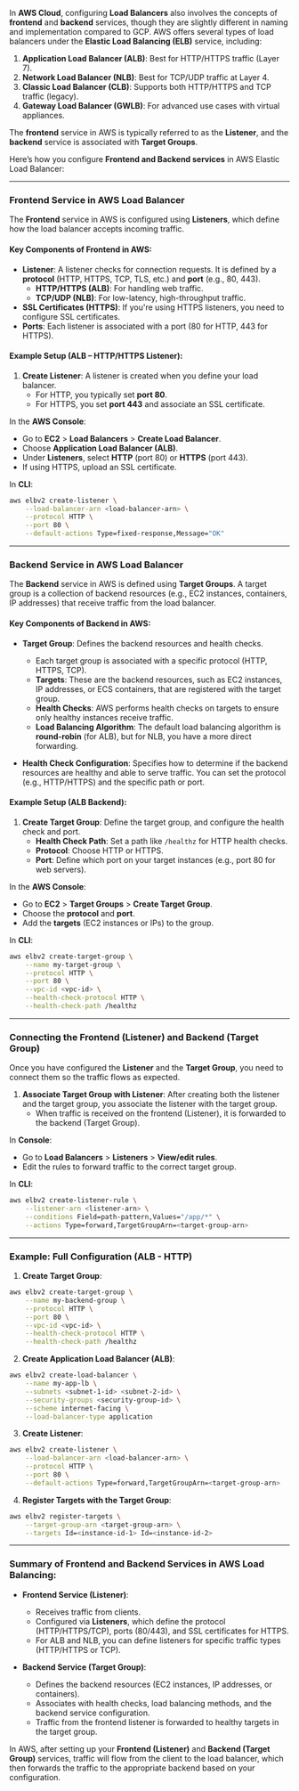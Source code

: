 In **AWS Cloud**, configuring **Load Balancers** also involves the concepts of **frontend** and **backend** services, though they are slightly different in naming and implementation compared to GCP. AWS offers several types of load balancers under the **Elastic Load Balancing (ELB)** service, including:

1. **Application Load Balancer (ALB)**: Best for HTTP/HTTPS traffic (Layer 7).
2. **Network Load Balancer (NLB)**: Best for TCP/UDP traffic at Layer 4.
3. **Classic Load Balancer (CLB)**: Supports both HTTP/HTTPS and TCP traffic (legacy).
4. **Gateway Load Balancer (GWLB)**: For advanced use cases with virtual appliances.

The **frontend** service in AWS is typically referred to as the **Listener**, and the **backend** service is associated with **Target Groups**.

Here’s how you configure **Frontend and Backend services** in AWS Elastic Load Balancer:

---

### **Frontend Service in AWS Load Balancer**
The **Frontend** service in AWS is configured using **Listeners**, which define how the load balancer accepts incoming traffic.

#### Key Components of Frontend in AWS:
   - **Listener**: A listener checks for connection requests. It is defined by a **protocol** (HTTP, HTTPS, TCP, TLS, etc.) and **port** (e.g., 80, 443).
     - **HTTP/HTTPS (ALB)**: For handling web traffic.
     - **TCP/UDP (NLB)**: For low-latency, high-throughput traffic.
   - **SSL Certificates (HTTPS)**: If you're using HTTPS listeners, you need to configure SSL certificates.
   - **Ports**: Each listener is associated with a port (80 for HTTP, 443 for HTTPS).

#### Example Setup (ALB – HTTP/HTTPS Listener):
1. **Create Listener**: A listener is created when you define your load balancer.
   - For HTTP, you typically set **port 80**.
   - For HTTPS, you set **port 443** and associate an SSL certificate.

In the **AWS Console**:
   - Go to **EC2** > **Load Balancers** > **Create Load Balancer**.
   - Choose **Application Load Balancer (ALB)**.
   - Under **Listeners**, select **HTTP** (port 80) or **HTTPS** (port 443).
   - If using HTTPS, upload an SSL certificate.
   
In **CLI**:
```bash
aws elbv2 create-listener \
    --load-balancer-arn <load-balancer-arn> \
    --protocol HTTP \
    --port 80 \
    --default-actions Type=fixed-response,Message="OK"
```

---

### **Backend Service in AWS Load Balancer**
The **Backend** service in AWS is defined using **Target Groups**. A target group is a collection of backend resources (e.g., EC2 instances, containers, IP addresses) that receive traffic from the load balancer.

#### Key Components of Backend in AWS:
   - **Target Group**: Defines the backend resources and health checks.
     - Each target group is associated with a specific protocol (HTTP, HTTPS, TCP).
     - **Targets**: These are the backend resources, such as EC2 instances, IP addresses, or ECS containers, that are registered with the target group.
     - **Health Checks**: AWS performs health checks on targets to ensure only healthy instances receive traffic.
     - **Load Balancing Algorithm**: The default load balancing algorithm is **round-robin** (for ALB), but for NLB, you have a more direct forwarding.
     
   - **Health Check Configuration**: Specifies how to determine if the backend resources are healthy and able to serve traffic. You can set the protocol (e.g., HTTP/HTTPS) and the specific path or port.

#### Example Setup (ALB Backend):
1. **Create Target Group**: Define the target group, and configure the health check and port.
   - **Health Check Path**: Set a path like `/healthz` for HTTP health checks.
   - **Protocol**: Choose HTTP or HTTPS.
   - **Port**: Define which port on your target instances (e.g., port 80 for web servers).

In the **AWS Console**:
   - Go to **EC2** > **Target Groups** > **Create Target Group**.
   - Choose the **protocol** and **port**.
   - Add the **targets** (EC2 instances or IPs) to the group.

In **CLI**:
```bash
aws elbv2 create-target-group \
    --name my-target-group \
    --protocol HTTP \
    --port 80 \
    --vpc-id <vpc-id> \
    --health-check-protocol HTTP \
    --health-check-path /healthz
```

---

### **Connecting the Frontend (Listener) and Backend (Target Group)**
Once you have configured the **Listener** and the **Target Group**, you need to connect them so the traffic flows as expected.

1. **Associate Target Group with Listener**: After creating both the listener and the target group, you associate the listener with the target group.
   - When traffic is received on the frontend (Listener), it is forwarded to the backend (Target Group).

In **Console**:
   - Go to **Load Balancers** > **Listeners** > **View/edit rules**.
   - Edit the rules to forward traffic to the correct target group.

In **CLI**:
```bash
aws elbv2 create-listener-rule \
    --listener-arn <listener-arn> \
    --conditions Field=path-pattern,Values="/app/*" \
    --actions Type=forward,TargetGroupArn=<target-group-arn>
```

---

### **Example: Full Configuration (ALB - HTTP)**

1. **Create Target Group**:
```bash
aws elbv2 create-target-group \
    --name my-backend-group \
    --protocol HTTP \
    --port 80 \
    --vpc-id <vpc-id> \
    --health-check-protocol HTTP \
    --health-check-path /healthz
```

2. **Create Application Load Balancer (ALB)**:
```bash
aws elbv2 create-load-balancer \
    --name my-app-lb \
    --subnets <subnet-1-id> <subnet-2-id> \
    --security-groups <security-group-id> \
    --scheme internet-facing \
    --load-balancer-type application
```

3. **Create Listener**:
```bash
aws elbv2 create-listener \
    --load-balancer-arn <load-balancer-arn> \
    --protocol HTTP \
    --port 80 \
    --default-actions Type=forward,TargetGroupArn=<target-group-arn>
```

4. **Register Targets with the Target Group**:
```bash
aws elbv2 register-targets \
    --target-group-arn <target-group-arn> \
    --targets Id=<instance-id-1> Id=<instance-id-2>
```

---

### Summary of Frontend and Backend Services in AWS Load Balancing:
- **Frontend Service (Listener)**:
  - Receives traffic from clients.
  - Configured via **Listeners**, which define the protocol (HTTP/HTTPS/TCP), ports (80/443), and SSL certificates for HTTPS.
  - For ALB and NLB, you can define listeners for specific traffic types (HTTP/HTTPS or TCP).
  
- **Backend Service (Target Group)**:
  - Defines the backend resources (EC2 instances, IP addresses, or containers).
  - Associates with health checks, load balancing methods, and the backend service configuration.
  - Traffic from the frontend listener is forwarded to healthy targets in the target group.

In AWS, after setting up your **Frontend (Listener)** and **Backend (Target Group)** services, traffic will flow from the client to the load balancer, which then forwards the traffic to the appropriate backend based on your configuration.
